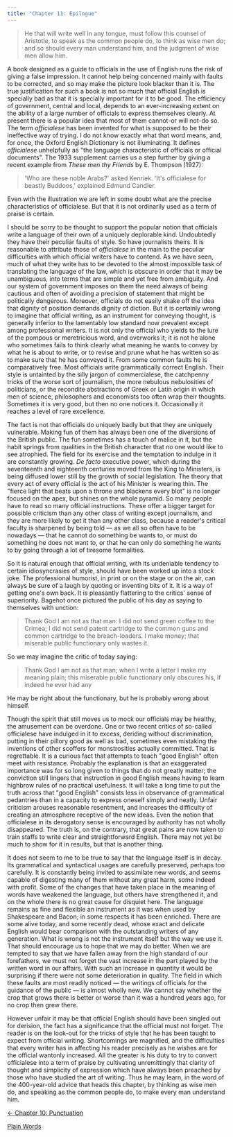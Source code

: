 ```yaml
---
title: "Chapter 11: Epilogue"
---
```


> He that will write well in any tongue, must follow this counsel of Aristotle, to speak as the common people do, to think as wise men do; and so should every man understand him, and the judgment of wise men allow him.
> <p class="attrib">

A book designed as a guide to officials in the use of English runs the risk of giving a false impression. It cannot help being concerned mainly with faults to be corrected, and so may make the picture look blacker than it is. The true justification for such a book is not so much that official English is specially bad as that it is specially important for it to be good. The efficiency of government, central and local, depends to an ever-increasing extent on the ability of a large number of officials to express themselves clearly. At present there is a popular idea that most of them cannot-or will not-do so. The term *officialese* has been invented for what is supposed to be their ineffective way of trying. I do not know exactly what that word means, and, for once, the Oxford English Dictionary is not illuminating. It defines *officialese* unhelpfully as "the language characteristic of officials or official documents". The 1933 supplement carries us a step further by giving a recent example from *These men thy Friends* by E. Thompson (1927):

> 'Who are these noble Arabs?' asked Kenriek. 'It's officialese for beastly Buddoos,' explained Edmund Candler.

Even with the illustration we are left in some doubt what are the precise characteristics of officialese. But that it is not ordinarily used as a term of praise is certain.

I should be sorry to be thought to support the popular notion that officials write a language of their own of a uniquely deplorable kind. Undoubtedly they have their peculiar faults of style. So have journalists theirs. It is reasonable to attribute those of *officialese* in the main to the peculiar difficulties with which official writers have to contend. As we have seen, much of what they write has to be devoted to the almost impossible task of translating the language of the law, which is obscure in order that it may be unambiguous, into terms that are simple and yet free from ambiguity. And our system of government imposes on them the need always of being cautious and often of avoiding a precision of statement that might be politically dangerous. Moreover, officials do not easily shake off the idea that dignity of position demands dignity of diction. But it is certainly wrong to imagine that official writing, as an instrument for conveying thought, is generally inferior to the lamentably low standard now prevalent except among professional writers. It is not only the official who yields to the lure of the pompous or meretricious word, and overworks it; it is not he alone who sometimes fails to think clearly what meaning he wants to convey by what he is about to write, or to revise and prune what he has written so as to make sure that he has conveyed it. From some common faults he is comparatively free. Most officials write grammatically correct English. Their style is untainted by the silly jargon of commercialese, the catchpenny tricks of the worse sort of journalism, the more nebulous nebulosities of politicians, or the recondite abstractions of Greek or Latin origin in which men of science, philosophers and economists too often wrap their thoughts. Sometimes it is very good, but then no one notices it. Occasionally it reaches a level of rare excellence.

The fact is not that officials do uniquely badly but that they are uniquely vulnerable. Making fun of them has always been one of the diversions of the British public. The fun sometimes has a touch of malice in it, but the habit springs from qualities in the British character that no one would like to see atrophied. The field for its exercise and the temptation to indulge in it are constantly growing. *De facto* executive power, which during the seventeenth and eighteenth centuries moved from the King to Ministers, is being diffused lower still by the growth of social legislation. The theory that every act of every official is the act of his Minister is wearing thin. The "fierce light that beats upon a throne and blackens every blot" is no longer focused on the apex, but shines on the whole pyramid. So many people have to read so many official instructions. These offer a bigger target for possible criticism than any other class of writing except journalism, and they are more likely to get it than any other class, because a reader's critical faculty is sharpened by being told — as we all so often have to be nowadays — that he cannot do something be wants to, or must do something he does not want to, or that he can only do something he wants to by going through a lot of tiresome formalities.

So it is natural enough that official writing, with its undeniable tendency to certain idiosyncrasies of style, should have been worked up into a stock joke. The professional humorist, in print or on the stage or on the air, can always be sure of a laugh by quoting or inventing bits of it. It is a way of getting one's own back. It is pleasantly flattering to the critics' sense of superiority. Bagehot once pictured the public of his day as saying to themselves with unction:

> Thank God I am not as that man: I did not send green coffee to the Crimea; I did not send patent cartridge to the common guns and common cartridge to the breach-loaders. I make money; that miserable public functionary only wastes it.

So we may imagine the critic of today saying:

> Thank God I am not as that man; when I write a letter I make my meaning plain; this miserable public functionary only obscures his, if indeed he ever had any

He may be right about the functionary, but he is probably wrong about himself.

Though the spirit that still moves us to mock our officials may be healthy, the amusement can be overdone. One or two recent critics of so-called officialese have indulged in it to excess, deriding without discrimination, putting in their pillory good as well as bad, sometimes even mistaking the inventions of other scoffers for monstrosities actually committed. That is regrettable. It is a curious fact that attempts to teach "good English" often meet with resistance. Probably the explanation is that an exaggerated importance was for so long given to things that do not greatly matter; the conviction still lingers that instruction in good English means having to learn highbrow rules of no practical usefulness. It will take a long time to put the truth across that "good English" consists less in observance of grammatical pedantries than in a capacity to express oneself simply and neatly. Unfair criticism arouses reasonable resentment, and increases the difficulty of creating an atmosphere receptive of the new ideas. Even the notion that officialese in its derogatory sense is encouraged by authority has not wholly disappeared. The truth is, on the contrary, that great pains are now taken to train staffs to write clear and straightforward English. There may not yet be much to show for it in results, but that is another thing.

It does not seem to me to be true to say that the language itself is in decay. Its grammatical and syntactical usages are carefully preserved, perhaps too carefully. It is constantly being invited to assimilate new words, and seems capable of digesting many of them without any great harm, some indeed with profit. Some of the changes that have taken place in the meaning of words have weakened the language, but others have strengthened it, and on the whole there is no great cause for disquiet here. The language remains as fine and flexible an instrument as it was when used by Shakespeare and Bacon; in some respects it has been enriched. There are some alive today, and some recently dead, whose exact and delicate English would bear comparison with the outstanding writers of any generation. What is wrong is not the instrument itself but the way we use it. That should encourage us to hope that we may do better. When we are tempted to say that we have fallen away from the high standard of our forefathers, we must not forget the vast increase in the part played by the written word in our affairs. With such an increase in quantity it would be surprising if there were not some deterioration in quality. The field in which these faults are most readily noticed — the writings of officials for the guidance of the public — is almost wholly new. We cannot say whether the crop that grows there is better or worse than it was a hundred years ago, for no crop then grew there.

However unfair it may be that official English should have been singled out for derision, the fact has a significance that the official must not forget. The reader is on the look-out for the tricks of style that he has been taught to expect from official writing. Shortcomings are magnified, and the difficulties that every writer has in affecting his reader precisely as he wishes are for the official wantonly increased. All the greater is his duty to try to convert officialese into a term of praise by cultivating unremittingly that clarity of thought and simplicity of expression which have always been preached by those who have studied the art of writing. Thus he may learn, in the word of the 400-year-old advice that heads this chapter, by thinking as wise men do, and speaking as the common people do, to make every man understand him.


    
<div class="bottom-nav">

[← Chapter 10: Punctuation](/chapter/10)

[Plain Words](/)
</div>